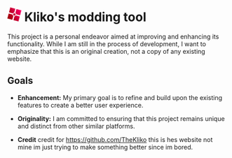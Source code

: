 <h1>
    <img src="Images/logo/logo.png" height="32" alt="logo"/>
    Kliko's modding tool
</h1>

This project is a personal endeavor aimed at improving and enhancing its functionality. While I am still in the process of development, I want to emphasize that this is an original creation, not a copy of any existing website.

## Goals

- **Enhancement:** My primary goal is to refine and build upon the existing features to create a better user experience.
- **Originality:** I am committed to ensuring that this project remains unique and distinct from other similar platforms.

- **Credit** credit for https://github.com/TheKliko this is hes website not mine im just trying to make something better since im bored.
